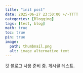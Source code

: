```yaml
---
title: "init post"
date: 2025-06-27 23:50:00 +/-TTTT
categories: [Blogging]
tags: [test, blog]
math: true
toc: true
pin: true
image:
  path: thumbnail.png
  alt: image alternative text
---
```


깃 블로그 사용 준비 중. 게시글 테스트.
